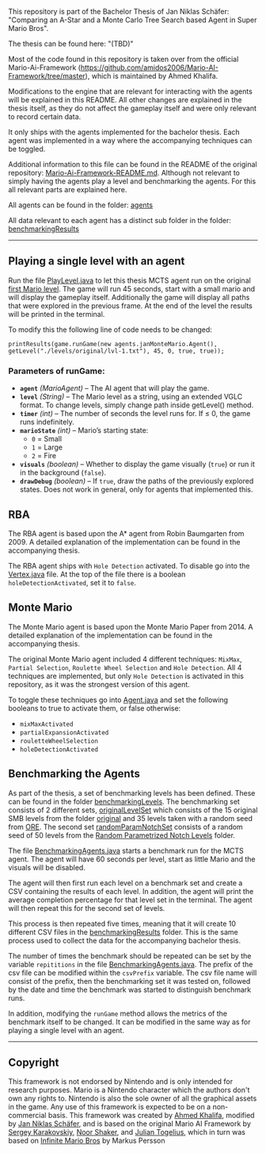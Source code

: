 This repository is part of the Bachelor Thesis of Jan Niklas Schäfer: "Comparing an A-Star and a Monte Carlo Tree Search
based Agent in Super Mario Bros".

The thesis can be found here: "(TBD)"

Most of the code found in this repository is taken over from the official
Mario-Ai-Framework (https://github.com/amidos2006/Mario-AI-Framework/tree/master), which is maintained by Ahmed Khalifa.

Modifications to the engine that are relevant for interacting with the agents will be explained in this README.
All other changes are explained in the thesis itself, as they do not affect the gameplay itself and were only relevant
to record certain data.

It only ships with the agents implemented for the bachelor thesis. Each agent was implemented in a way where the
accompanying techniques can
be toggled.

Additional information to this file can be found in the README of the original
repository: [Mario-Ai-Framework-README.md](Mario-Ai-Framework-README.md). Although not relevant to simply having the
agents play a level and benchmarking the agents. For this all relevant parts are explained here.

All agents can be found in the folder: [agents](src/agents)

All data relevant to each agent has a distinct sub folder in the folder: [benchmarkingResults](benchmarkingResults)

---

## Playing a single level with an agent

Run the file [PlayLevel.java](src/PlayLevel.java) to let this thesis MCTS agent run on the
original [first Mario level](levels/original/lvl-1.txt).
The game will run 45 seconds, start with a small mario and will display the gameplay itself.
Additionally the game will display all paths that were explored in the previous frame. At the end of the level the
results will be printed
in the terminal.

To modify this the following line of code needs to be changed:

```
printResults(game.runGame(new agents.janMonteMario.Agent(), getLevel("./levels/original/lvl-1.txt"), 45, 0, true, true));
```

### **Parameters of runGame:**

- **`agent`** *(MarioAgent)* – The AI agent that will play the game.
- **`level`** *(String)* – The Mario level as a string, using an extended VGLC format. To change levels, simply change
  path inside getLevel() method.
- **`timer`** *(int)* – The number of seconds the level runs for. If ≤ 0, the game runs indefinitely.
- **`marioState`** *(int)* – Mario’s starting state:
    - `0` = Small
    - `1` = Large
    - `2` = Fire
- **`visuals`** *(boolean)* – Whether to display the game visually (`true`) or run it in the background (`false`).
- **`drawDebug`** *(boolean)* – If `true`, draw the paths of the previously explored states. Does not work in general,
  only for agents that implemented this.

## RBA

The RBA agent is based upon the A* agent from Robin Baumgarten from 2009. A detailed explanation of the implementation
can be found in the accompanying thesis.

The RBA agent ships with `Hole Detection` activated.
To disable go into the [Vertex.java](src/agents/janRBA/Vertex.java) file. At the top of the file there is a boolean
`holeDetectionActivated`, set it to `false`.

## Monte Mario

The Monte Mario agent is based upon the Monte Mario Paper from 2014. A detailed explanation of the implementation
can be found in the accompanying thesis.

The original Monte Mario agent included 4 different
techniques: `MixMax`, `Partial Selection`, `Roulette Wheel Selection` and `Hole Detection`.
All 4 techniques are implemented, but only `Hole Detection` is activated in this repository, as it was the strongest
version of this agent.

To toggle these techniques go into [Agent.java](src/agents/janMonteMario) and set the following booleans to true to
activate them, or false otherwise:

- `mixMaxActivated`
- `partialExpansionActivated`
- `rouletteWheelSelection`
- `holeDetectionActivated`

## Benchmarking the Agents

As part of the thesis, a set of benchmarking levels has been defined. These can be found in the
folder [benchmarkingLevels](benchmarkingLevels).
The benchmarking set consists of 2 different sets, [originalLevelSet](benchmarkingLevels/originalLevelSet) which
consists of the 15 original SMB levels from the folder [original](levels/original) and 35 levels taken with a random
seed from [ORE](levels/ore).
The second set [randomParamNotchSet](benchmarkingLevels/randomParamNotchSet) consists of a random seed of 50 levels from
the [Random Parametrized Notch Levels](levels/notchParamRand) folder.

The file [BenchmarkingAgents.java](src/BenchmarkAgents.java) starts a benchmark run for the MCTS agent. The agent will
have 60 seconds per level, start as little Mario and the visuals will be disabled.

The agent will then first run each level on a benchmark set and create a CSV containing the results of each level. In
addition, the agent will print the average completion percentage for that level set in the terminal. The agent will then
repeat this for the second set of levels.

This process is then repeated five times, meaning that it will create 10 different CSV files in
the [benchmarkingResults](benchmarkingResults) folder. This is the same process used to collect the data for the
accompanying bachelor thesis.

The number of times the benchmark should be repeated can be set by the variable `repititions` in the
file [BenchmarkingAgents.java](src/BenchmarkingAgents.java).
The prefix of the csv file can be modified within the `csvPrefix` variable. The csv file name will consist of the
prefix,
then the benchmarking set it was tested on, followed by the date and time the benchmark was started to distinguish
benchmark runs.

In addition, modifying the `runGame` method allows the metrics of the benchmark itself to be changed. It can be modified
in the same way as for playing a single level with an agent.

---

## Copyright

This framework is not endorsed by Nintendo and is only intended for research purposes. Mario is a Nintendo character
which the authors don't own any rights to. Nintendo is also the sole owner of all the graphical assets in the game. Any
use of this framework is expected to be on a non-commercial basis. This framework was created
by [Ahmed Khalifa](https://scholar.google.com/citations?user=DRcyg5kAAAAJ&hl=en),
modified by [Jan Niklas Schäfer](https://github.com/JanNiklasSchaefer), and is based on
the original Mario AI Framework
by [Sergey Karakovskiy](https://scholar.google.se/citations?user=6cEAqn8AAAAJ&hl=en), [Noor Shaker](https://scholar.google.com/citations?user=OK9tw1AAAAAJ&hl=en),
and [Julian Togelius](https://scholar.google.com/citations?user=lr4I9BwAAAAJ&hl=en), which in turn was based on
[Infinite Mario Bros](https://fantendo.fandom.com/wiki/Infinite_Mario_Bros.) by Markus Persson

